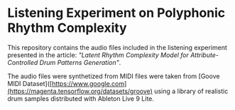 # Listening Experiment on Polyphonic Rhythm Complexity

This repository contains the audio files included in the listening experiment presented in the article: _"Latent Rhythm Complexity Model for
Attribute-Controlled Drum Patterns Generation"_.

The audio files were synthetized from MIDI files were taken from [Goove MIDI Dataset]([https://www.google.com](https://magenta.tensorflow.org/datasets/groove) using a library of realistic drum samples distributed with Ableton Live 9 Lite.
